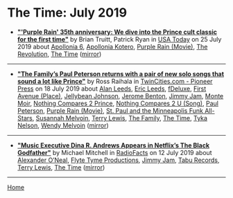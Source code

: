 # The Time: July 2019

 - [**"'Purple Rain' 35th anniversary: We dive into the Prince cult classic for the first time"**](https://usatoday.com/story/entertainment/movies/2019/07/25/purple-rain-35th-anniversary-does-prince-cult-film-hold-up/1817029001/) by Brian Truitt, Patrick Ryan in [USA Today](https://usatoday.com/) on 25 July 2019 about [Apollonia 6](https://bjmdotnet.github.io/pr1nc3/topics/apollonia-6/), [Apollonia Kotero](https://bjmdotnet.github.io/pr1nc3/topics/apollonia-kotero/), [Purple Rain (Movie)](https://bjmdotnet.github.io/pr1nc3/topics/movie/purple-rain/), [The Revolution](https://bjmdotnet.github.io/pr1nc3/topics/the-revolution/), [The Time](https://bjmdotnet.github.io/pr1nc3/topics/the-time/) ([mirror](https://web.archive.org/web/*/https://usatoday.com/story/entertainment/movies/2019/07/25/purple-rain-35th-anniversary-does-prince-cult-film-hold-up/1817029001/))

----

 - [**"The Family’s Paul Peterson returns with a pair of new solo songs that sound a lot like Prince"**](https://www.twincities.com/2019/07/18/the-familys-paul-peterson-returns-with-a-pair-of-new-solo-songs-that-sound-a-lot-like-prince/) by Ross Raihala in [TwinCities.com - Pioneer Press](https://www.twincities.com/) on 18 July 2019 about [Alan Leeds](https://bjmdotnet.github.io/pr1nc3/topics/alan-leeds/), [Eric Leeds](https://bjmdotnet.github.io/pr1nc3/topics/eric-leeds/), [fDeluxe](https://bjmdotnet.github.io/pr1nc3/topics/fdeluxe/), [First Avenue (Place)](https://bjmdotnet.github.io/pr1nc3/topics/place/first-avenue/), [Jellybean Johnson](https://bjmdotnet.github.io/pr1nc3/topics/jellybean-johnson/), [Jerome Benton](https://bjmdotnet.github.io/pr1nc3/topics/jerome-benton/), [Jimmy Jam](https://bjmdotnet.github.io/pr1nc3/topics/jimmy-jam/), [Monte Moir](https://bjmdotnet.github.io/pr1nc3/topics/monte-moir/), [Nothing Compares 2 Prince](https://bjmdotnet.github.io/pr1nc3/topics/nothing-compares-2-prince/), [Nothing Compares 2 U (Song)](https://bjmdotnet.github.io/pr1nc3/topics/song/nothing-compares-2-u/), [Paul Peterson](https://bjmdotnet.github.io/pr1nc3/topics/paul-peterson/), [Purple Rain (Movie)](https://bjmdotnet.github.io/pr1nc3/topics/movie/purple-rain/), [St. Paul and the Minneapolis Funk All-Stars](https://bjmdotnet.github.io/pr1nc3/topics/st-paul-and-the-minneapolis-funk-all-stars/), [Susannah Melvoin](https://bjmdotnet.github.io/pr1nc3/topics/susannah-melvoin/), [Terry Lewis](https://bjmdotnet.github.io/pr1nc3/topics/terry-lewis/), [The Family](https://bjmdotnet.github.io/pr1nc3/topics/the-family/), [The Time](https://bjmdotnet.github.io/pr1nc3/topics/the-time/), [Tyka Nelson](https://bjmdotnet.github.io/pr1nc3/topics/tyka-nelson/), [Wendy Melvoin](https://bjmdotnet.github.io/pr1nc3/topics/wendy-melvoin/) ([mirror](https://web.archive.org/web/*/https://www.twincities.com/2019/07/18/the-familys-paul-peterson-returns-with-a-pair-of-new-solo-songs-that-sound-a-lot-like-prince/))

----

 - [**"Music Executive Dina R. Andrews Appears in Netflix’s The Black Godfather"**](https://www.radiofacts.com/music-executive-dina-r-andrews-appears-in-netflixs-the-black-godfather/) by Michael Mitchell in [RadioFacts](https://www.radiofacts.com/) on 12 July 2019 about [Alexander O’Neal](https://bjmdotnet.github.io/pr1nc3/topics/alexander-o-neal/), [Flyte Tyme Productions](https://bjmdotnet.github.io/pr1nc3/topics/flyte-tyme-productions/), [Jimmy Jam](https://bjmdotnet.github.io/pr1nc3/topics/jimmy-jam/), [Tabu Records](https://bjmdotnet.github.io/pr1nc3/topics/tabu-records/), [Terry Lewis](https://bjmdotnet.github.io/pr1nc3/topics/terry-lewis/), [The Time](https://bjmdotnet.github.io/pr1nc3/topics/the-time/) ([mirror](https://web.archive.org/web/*/https://www.radiofacts.com/music-executive-dina-r-andrews-appears-in-netflixs-the-black-godfather/))

----

[Home](./)
